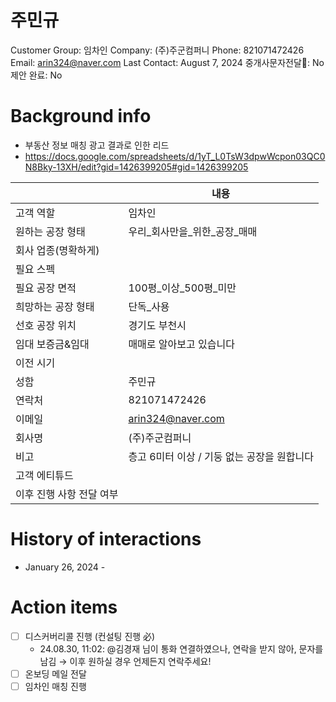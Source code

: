 # 주민규

Customer Group: 임차인
Company: (주)주군컴퍼니
Phone: 821071472426
Email: arin324@naver.com
Last Contact: August 7, 2024
중개사문자전달📩: No
제안 완료: No

# Background info

- 부동산 정보 매칭 광고 결과로 인한 리드
- https://docs.google.com/spreadsheets/d/1yT_L0TsW3dpwWcpon03QC0N8Bky-13XH/edit?gid=1426399205#gid=1426399205

|  | 내용 |
| --- | --- |
| 고객 역할 | 임차인 |
| 원하는 공장 형태 | 우리_회사만을_위한_공장_매매 |
| 회사 업종(명확하게) |  |
| 필요 스펙 |  |
| 필요 공장 면적 | 100평_이상_500평_미만 |
| 희망하는 공장 형태 | 단독_사용 |
| 선호 공장 위치 | 경기도 부천시 |
| 임대 보증금&임대 | 매매로 알아보고 있습니다 |
| 이전 시기 |  |
| 성함 | 주민규 |
| 연락처 | 821071472426 |
| 이메일 | [arin324@naver.com](mailto:arin324@naver.com) |
| 회사명 | (주)주군컴퍼니 |
| 비고 | 층고 6미터 이상 / 기둥 없는 공장을 원합니다 |
| 고객 에티튜드 |  |
| 이후 진행 사항 전달 여부 |  |

# History of interactions

- January 26, 2024 -

# Action items

- [ ]  디스커버리콜 진행 (컨설팅 진행 必)
    - 24.08.30, 11:02: @김경재 님이 통화 연결하였으나, 연락을 받지 않아, 문자를 남김 → 이후 원하실 경우 언제든지 연락주세요!
- [ ]  온보딩 메일 전달
- [ ]  임차인 매칭 진행
